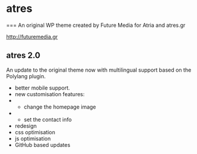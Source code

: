 # atres
===
An original WP theme created by Future Media for Atria and atres.gr 

http://futuremedia.gr

## atres 2.0
An update to the original theme now with multilingual support based on the Polylang plugin.
- better mobile support.
- new customisation features:
- - change the homepage image
- - set the contact info
- redesign
- css optimisation
- js optimisation
- GitHub based updates